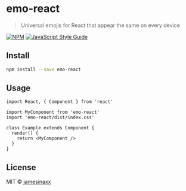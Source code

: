 # emo-react

> Universal emojis for React that appear the same on every device

[![NPM](https://img.shields.io/npm/v/emo-react.svg)](https://www.npmjs.com/package/emo-react) [![JavaScript Style Guide](https://img.shields.io/badge/code_style-standard-brightgreen.svg)](https://standardjs.com)

## Install

```bash
npm install --save emo-react
```

## Usage

```tsx
import React, { Component } from 'react'

import MyComponent from 'emo-react'
import 'emo-react/dist/index.css'

class Example extends Component {
  render() {
    return <MyComponent />
  }
}
```

## License

MIT © [jamesinaxx](https://github.com/jamesinaxx)
